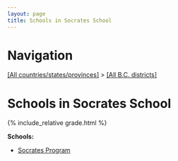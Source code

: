 ```yaml
---
layout: page
title: Schools in Socrates School
---
```

# Navigation

[[All countries/states/provinces]](../..) > [[All B.C. districts]](..)

# Schools in Socrates School

{% include_relative grade.html %}

**Schools:**

- [Socrates Program](Socrates_Program.md)
